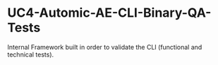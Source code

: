 # UC4-Automic-AE-CLI-Binary-QA-Tests

Internal Framework built in order to validate the CLI (functional and technical tests).
